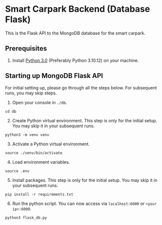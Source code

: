 # Smart Carpark Backend (Database Flask)

This is the Flask API to the MongoDB database for the smart carpark.

## Prerequisites

1. Install [Python 3.0](https://www.python.org/downloads/) (Preferably Python 3.10.12) on your machine.

## Starting up MongoDB Flask API

For initial setting up, please go through all the steps below. For subsequent runs, you may skip steps.

1. Open your console in `./db`.

```
cd db
```

2. Create Python virtual environment. This step is only for the initial setup. You may skip it in your subsequent runs.

```
python3 -m venv venv
```

3. Activate a Python virtual environment.

```
source ./venv/bin/activate
```

4. Load environment variables.

```
source .env
```

5. Install packages. This step is only for the initial setup. You may skip it in your subsequent runs.

```
pip install -r requirements.txt
```

6. Run the python script. You can now access via `localhost:6000` or `<your ip>:6000`.

```
python3 flask_db.py
```
